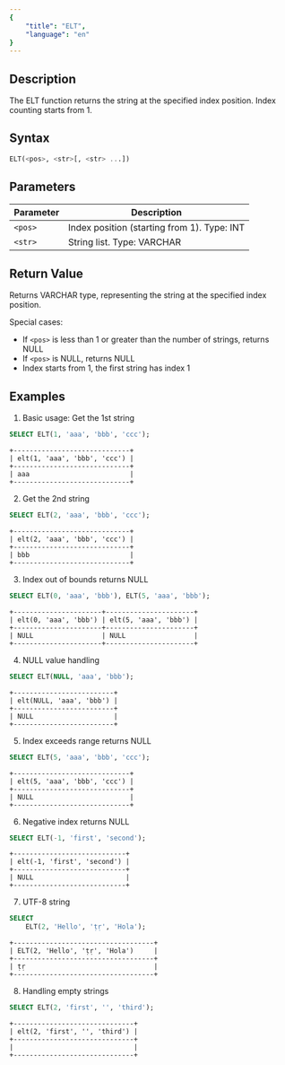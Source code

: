 ```yaml
---
{
    "title": "ELT",
    "language": "en"
}
---
```


## Description

The ELT function returns the string at the specified index position. Index counting starts from 1.

## Syntax

```sql
ELT(<pos>, <str>[, <str> ...])
```

## Parameters

| Parameter | Description |
| -------- | ----------------------------------------- |
| `<pos>` | Index position (starting from 1). Type: INT |
| `<str>` | String list. Type: VARCHAR |

## Return Value

Returns VARCHAR type, representing the string at the specified index position.

Special cases:
- If `<pos>` is less than 1 or greater than the number of strings, returns NULL
- If `<pos>` is NULL, returns NULL
- Index starts from 1, the first string has index 1

## Examples

1. Basic usage: Get the 1st string
```sql
SELECT ELT(1, 'aaa', 'bbb', 'ccc');
```
```text
+-----------------------------+
| elt(1, 'aaa', 'bbb', 'ccc') |
+-----------------------------+
| aaa                         |
+-----------------------------+
```

2. Get the 2nd string
```sql
SELECT ELT(2, 'aaa', 'bbb', 'ccc');
```
```text
+-----------------------------+
| elt(2, 'aaa', 'bbb', 'ccc') |
+-----------------------------+
| bbb                         |
+-----------------------------+
```

3. Index out of bounds returns NULL
```sql
SELECT ELT(0, 'aaa', 'bbb'), ELT(5, 'aaa', 'bbb');
```
```text
+----------------------+----------------------+
| elt(0, 'aaa', 'bbb') | elt(5, 'aaa', 'bbb') |
+----------------------+----------------------+
| NULL                 | NULL                 |
+----------------------+----------------------+
```

4. NULL value handling
```sql
SELECT ELT(NULL, 'aaa', 'bbb');
```
```text
+-------------------------+
| elt(NULL, 'aaa', 'bbb') |
+-------------------------+
| NULL                    |
+-------------------------+
```

5. Index exceeds range returns NULL

```sql
SELECT ELT(5, 'aaa', 'bbb', 'ccc');
```

```text
+-----------------------------+
| elt(5, 'aaa', 'bbb', 'ccc') |
+-----------------------------+
| NULL                        |
+-----------------------------+
```

6. Negative index returns NULL

```sql
SELECT ELT(-1, 'first', 'second');
```

```text
+----------------------------+
| elt(-1, 'first', 'second') |
+----------------------------+
| NULL                       |
+----------------------------+
```

7. UTF-8 string

```sql
SELECT 
    ELT(2, 'Hello', 'ṭṛ', 'Hola');
```

```text
+-----------------------------------+
| ELT(2, 'Hello', 'ṭṛ', 'Hola')     |
+-----------------------------------+
| ṭṛ                                |
+-----------------------------------+
```

8. Handling empty strings

```sql
SELECT ELT(2, 'first', '', 'third');
```

```text
+------------------------------+
| elt(2, 'first', '', 'third') |
+------------------------------+
|                              |
+------------------------------+
```